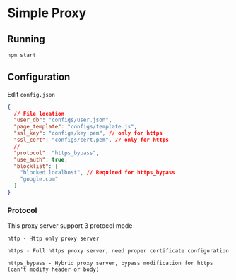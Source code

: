 # Simple Proxy

## Running
```bash
npm start
```

## Configuration

Edit `config.json`

```json
{
  // File location
  "user_db": "configs/user.json", 
  "page_template": "configs/template.js",
  "ssl_key": "configs/key.pem", // only for https
  "ssl_cert": "configs/cert.pem", // only for https
  // 
  "protocol": "https_bypass",
  "use_auth": true,
  "blocklist": [
    "blocked.localhost", // Required for https_bypass
    "google.com"
  ]
}

```

### Protocol

This proxy server support 3 protocol mode
```
http - Http only proxy server

https - Full https proxy server, need proper certificate configuration

https_bypass - Hybrid proxy server, bypass modification for https (can't modify header or body)
```

